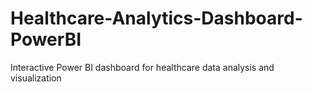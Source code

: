 # Healthcare-Analytics-Dashboard-PowerBI
Interactive Power BI dashboard for healthcare data analysis and visualization
